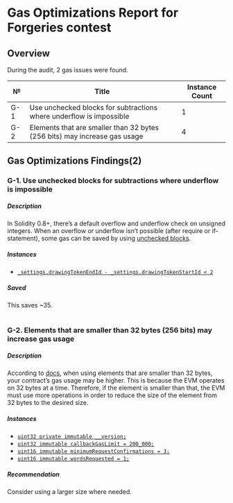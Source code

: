 # Gas Optimizations Report for Forgeries contest
## Overview
During the audit, 2 gas issues were found.  

№ | Title | Instance Count
--- | --- | --- 
G-1 | Use unchecked blocks for subtractions where underflow is impossible | 1
G-2 | Elements that are smaller than 32 bytes (256 bits) may increase gas usage | 4 

## Gas Optimizations Findings(2)
### G-1. Use unchecked blocks for subtractions where underflow is impossible
##### Description
In Solidity 0.8+, there’s a default overflow and underflow check on unsigned integers. When an overflow or underflow isn’t possible (after require or if-statement), some gas can be saved by using [unchecked blocks](https://docs.soliditylang.org/en/v0.8.17/control-structures.html#checked-or-unchecked-arithmetic).
##### Instances
- [```_settings.drawingTokenEndId - _settings.drawingTokenStartId < 2```](https://github.com/code-423n4/2022-12-forgeries/blob/main/src/VRFNFTRandomDraw.sol#L114)

##### Saved
This saves ~35.  
#
### G-2. Elements that are smaller than 32 bytes (256 bits) may increase gas usage
##### Description
According to [docs](https://docs.soliditylang.org/en/v0.8.16/internals/layout_in_storage.html#layout-of-state-variables-in-storage), when using elements that are smaller than 32 bytes, your contract’s gas usage may be higher. This is because the EVM operates on 32 bytes at a time. Therefore, if the element is smaller than that, the EVM must use more operations in order to reduce the size of the element from 32 bytes to the desired size.
##### Instances
- [```uint32 private immutable __version;```](https://github.com/code-423n4/2022-12-forgeries/blob/main/src/utils/Version.sol#L5) 
- [```uint32 immutable callbackGasLimit = 200_000;```](https://github.com/code-423n4/2022-12-forgeries/blob/main/src/VRFNFTRandomDraw.sol#L22) 
- [```uint16 immutable minimumRequestConfirmations = 3;```](https://github.com/code-423n4/2022-12-forgeries/blob/main/src/VRFNFTRandomDraw.sol#L24) 
- [```uint16 immutable wordsRequested = 1;```](https://github.com/code-423n4/2022-12-forgeries/blob/main/src/VRFNFTRandomDraw.sol#L26) 

##### Recommendation
Consider using a larger size where needed.
